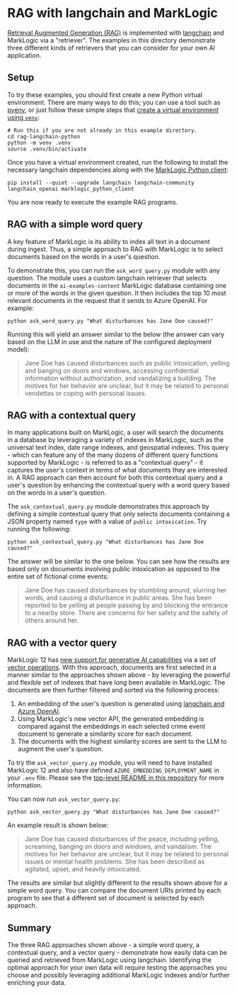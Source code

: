 # RAG with langchain and MarkLogic

[Retrieval Augmented Generation (RAG)](https://python.langchain.com/docs/tutorials/rag/) is implemented with 
[langchain](https://python.langchain.com/docs/introduction/) and MarkLogic via a "retriever". The examples in this
directory demonstrate three different kinds of retrievers that you can consider for your own AI application.

## Setup

To try these examples, you should first create a new Python virtual environment. There are many ways to do this; 
you can use a tool such as [pyenv](https://github.com/pyenv/pyenv), or just follow these simple steps that 
[create a virtual environment using `venv`](https://docs.python.org/3/library/venv.html):

```
# Run this if you are not already in this example directory.
cd rag-langchain-python
python -m venv .venv
source .venv/bin/activate
```

Once you have a virtual environment created, run the following to install the necessary langchain dependencies along 
with the [MarkLogic Python client](https://pypi.org/project/marklogic-python-client/):

    pip install --quiet --upgrade langchain langchain-community langchain_openai marklogic_python_client

You are now ready to execute the example RAG programs. 

## RAG with a simple word query

A key feature of MarkLogic is its ability to index all text in a document during ingest. Thus, a simple approach to RAG
with MarkLogic is to select documents based on the words in a user's question. 

To demonstrate this, you can run the `ask_word_query.py` module with any question. The module uses a custom langchain
retriever that selects documents in the `ai-examples-content` MarkLogic database containing one or more of the words
in the given question. It then includes the top 10 most relevant documents in the request that it sends to Azure OpenAI. 
For example:

    python ask_word_query.py "What disturbances has Jane Doe caused?" 

Running this will yield an answer similar to the below (the answer can vary based on the LLM in use and the nature
of the configured deployment model):

> Jane Doe has caused disturbances such as public intoxication, yelling and banging on doors and windows,
> accessing confidential information without authorization, and vandalizing a building. The motives for
> her behavior are unclear, but it may be related to personal vendettas or coping with personal issues.

## RAG with a contextual query

In many applications built on MarkLogic, a user will search the documents in a database by leveraging a variety of 
indexes in MarkLogic, such as the universal text index, date range indexes, and geospatial indexes. This query - which
can feature any of the many dozens of different query functions supported by MarkLogic - is referred to as a 
"contextual query" - it captures the user's context in terms of what documents they are interested in. A RAG approach
can then account for both this contextual query and a user's question by enhancing the contextual query with a word 
query based on the words in a user's question. 

The `ask_contextual_query.py` module demonstrates this approach by defining a simple contextual query that only 
selects documents containing a JSON property named `type` with a value of `public intoxication`. 
Try running the following:

    python ask_contextual_query.py "What disturbances has Jane Doe caused?" 

The answer will be similar to the one below. You can see how the results are based only on documents involving public
intoxication as opposed to the entire set of fictional crime events:

> Jane Doe has caused disturbances by stumbling around, slurring her words, and causing a disturbance in 
> public areas. She has been reported to be yelling at people passing by and blocking the entrance to a 
> nearby store. There are concerns for her safety and the safety of others around her.

## RAG with a vector query 

MarkLogic 12 has 
[new support for generative AI capabilities](https://investors.progress.com/news-releases/news-release-details/progress-announces-powerful-new-generative-ai-capabilities)
via a set of [vector operations](https://docs.marklogic.com/12.0/vec/vector-operations). With this approach, 
documents are first selected in a manner similar to the approaches shown above - by leveraging the powerful and flexible
set of indexes that have long been available in MarkLogic. The documents are then further filtered and sorted via 
the following process:

1. An embedding of the user's question is generated using [langchain and Azure OpenAI](https://python.langchain.com/docs/integrations/text_embedding/). 
2. Using MarkLogic's new vector API, the generated embedding is compared against the embeddings in each 
selected crime event document to generate a similarity score for each document.
3. The documents with the highest similarity scores are sent to the LLM to augment the user's question.

To try the `ask_vector_query.py` module, you will need to have installed MarkLogic 12 and also have defined 
`AZURE_EMBEDDING_DEPLOYMENT_NAME` in your `.env` file. Please see the
[top-level README in this repository](../README.md) for more information.

You can now run `ask_vector_query.py`:

    python ask_vector_query.py "What disturbances has Jane Doe caused?"

An example result is shown below:

> Jane Doe has caused disturbances of the peace, including yelling, screaming, banging on doors and windows, 
> and vandalism. The motives for her behavior are unclear, but it may be related to personal issues or 
> mental health problems. She has been described as agitated, upset, and heavily intoxicated.

The results are similar but slightly different to the results shown above for a simple word query. You can compare
the document URIs printed by each program to see that a different set of document is selected by each approach.

## Summary

The three RAG approaches shown above - a simple word query, a contextual query, and a vector query - demonstrate how
easily data can be queried and retrieved from MarkLogic using langchain. Identifying the optimal approach for your own
data will require testing the approaches you choose and possibly leveraging additional MarkLogic indexes and/or 
further enriching your data. 
